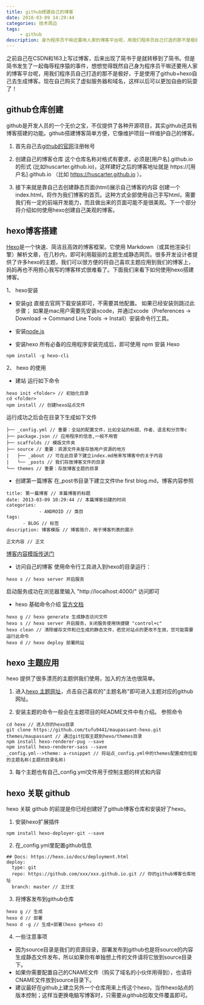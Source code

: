 ```yaml
---
title: github搭建自己的博客
date: 2018-03-09 14:29:44
categories: 技术周边
tags:
     - github
description: 身为程序员干嘛还要用人家的博客平台呢，用我们程序员自己打造的那不是极好
---
```


之前自己在CSDN和163上写过博客，后来出现了简书于是就转移到了简书。但是简书发生了一起侮辱程序猿的事件，想想觉得既然自己身为程序员干嘛还要用人家的博客平台呢，用我们程序员自己打造的那不是极好，于是使用了github+hexo自己去生成博客。现在自己购买了虚拟服务器和域名，这样以后可以更加自由的玩耍了！

## github仓库创建
github是开发人员的一个无价之宝，不仅提供了各种开源项目，其实github还具有博客搭建的功能。github搭建博客简单方便，它像维护项目一样维护自己的博客。

1. 首先自己去[github的官网](https://www.github.com)注册帐号

2. 创建自己的博客仓库
这个仓库名称对格式有要求，必须是[用户名].github.io的形式 (比如huscarter.github.io)，这样建好之后的博客地址就是 https://[用户名].github.io （比如 https://huscarter.github.io ）。

3. 接下来就是靠自己去创建静态页面(html)展示自己博客的内容
创建一个index.html，将作为我们博客的首页。这种方式全部使用自己手写html，需要我们有一定的前端开发能力，而且做出来的页面可能不是很美观。下一个部分将介绍如何使用hexo创建自己美观的博客。

## hexo博客搭建
[Hexo](https://hexo.io/)是一个快速、简洁且高效的博客框架。它使用 Markdown（或其他渲染引擎）解析文章，在几秒内，即可利用靓丽的主题生成静态网页。很多开发设计者提供了许多hexo的主题，我们可以很方便的将自己喜欢主题应用到我们的博客上，妈妈再也不用担心我写的博客样式很难看了。下面我们来看下如何使用hexo搭建博客。

1、 hexo安装

- 安装[git](https://git-scm.com/)
直接去官网下载安装即可，不需要其他配置。
如果已经安装则跳过此步骤；
如果是mac用户需要先安装xcode，并通过xcode（Preferences -> Download -> Command Line Tools -> Install）安装命令行工具。

- 安装[node.js](https://nodejs.org/en/)

- 安装hexo
所有必备的应用程序安装完成后，即可使用 npm 安装 Hexo
```
npm install -g hexo-cli
```

2、 hexo 的使用

- 建站
运行如下命令
```
hexo init <folder> // 初始化目录
cd <folder>
npm install // 创建hexo站点文件
```
运行成功之后会在目录下生成如下文件
```
├── _config.yml // 重要：全站的配置文件，比如全站的标题、作者、语言和分页等c 
├── package.json // 应用程序的信息,一般不用管
├── scaffolds // 模版文件夹
├── source // 重要：资源文件夹是存放用户资源的地方
|   ├── _about // 可在此目录下建立index.md用来写博客中的关于内容
|   └── _posts // 我们存放博客文件的目录
└── themes // 重要：存放博客主题的目录
```

- 创建第一篇博客
在_post书目录下建立文件the first blog.md，博客内容参照
```
title: 第一篇博客 // 本篇博客的标题
date: 2013-03-09 10:29:44 // 本篇博客创建的时间
categories: 
            - ANDROID // 类目
tags: 
      - BLOG // 标签
description: 博客模版 // 博客简介，用于博客列表的展示

正文内容 // 正文
```
[博客内容模版传送门](../template)

- 访问自己的博客
使用命令行工具进入到hexo的目录运行：
```
hexo s // hexo server 开启服务
```
启动服务成功在浏览器里输入 "http://localhost:4000/" 访问即可

- hexo 基础命令介绍 [官方文档](https://hexo.io/zh-cn/docs/commands.html)
```
hexo g // hexo generate 生成静态访问文件
hexo s // hexo server 开启服务，关闭服务使用快捷键 "control+c"
hexo clean // 清除缓存文件和已生成的静态文件，若您对站点的更改不生效，您可能需要运行此命令
hexo d // hexo deploy 部署网站
```

## hexo 主题应用
hexo 提供了很多漂亮的主题供我们使用，加入的方法也很简单。

1. 进入[hexo 主题网址](https://hexo.io/themes/)，点击自己喜欢的"主题名称"即可进入主题对应的github网址。

2. 安装主题的命令一般会在主题项目的README文件中有介绍。
参照命令
```
cd hexo // 进入你的hexo目录
git clone https://github.com/tufu9441/maupassant-hexo.git themes/maupassant // 通过git拉取主题到hexo/themes目录
npm install hexo-renderer-pug --save
npm install hexo-renderer-sass --save
_config.yml-->theme: a-rsnippet // 将站点_config.yml中的themes配置成你拉取的主题名称(主题的目录名称)
```

3. 每个主题也有自己_config.yml文件用于控制主题的样式和内容

## hexo 关联 github
hexo 关联 github 的前提是你已经创建好了github博客仓库和安装好了hexo。

1. 安装hexo扩展插件
```
npm install hexo-deployer-git --save
```

2. 在_config.yml里配置github信息
```
## Docs: https://hexo.io/docs/deployment.html
deploy:
  type: git
  repo: https://github.com/xxx/xxx.github.io.git // 你的github博客仓库地址
  branch: master // 主分支
```

3. 将博客发布到github仓库
```
hexo g // 生成
hexo d // 部署
hexo d -g // 生成+部署(hexo g+hexo d)
```

4. 一些注意事项
- 因为source目录是我们的资源目录，部署发布到github也是将source的内容生成静态文件发布，所以如果你有单独想上传的文件请将它放到source目录下。
- 如果你需要配置自己的CNAME文件（购买了域名的小伙伴用得到），也请将CNAME文件放到source目录下。
- 建议最好在github上建立另外一个仓库用来上传这个hexo，当作hexo站点的版本控制；这样当更换电脑写博客时，只需要从github拉取文件覆盖即可。
